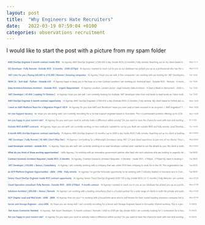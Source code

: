 ```yaml
---
layout: post
title:  "Why Engineers Hate Recruiters"
date:   2022-03-19 07:59:04 +0100
categories: observations recruitment
---
```


I would like to start the post with a picture from my spam folder

![Book logo](../assets/recruiterspam.png)